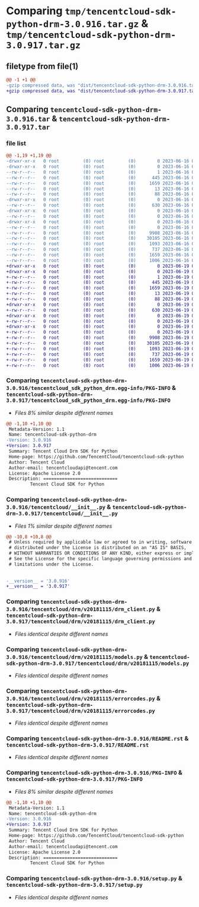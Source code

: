 # Comparing `tmp/tencentcloud-sdk-python-drm-3.0.916.tar.gz` & `tmp/tencentcloud-sdk-python-drm-3.0.917.tar.gz`

## filetype from file(1)

```diff
@@ -1 +1 @@
-gzip compressed data, was "dist/tencentcloud-sdk-python-drm-3.0.916.tar", last modified: Fri Jun 16 00:32:44 2023, max compression
+gzip compressed data, was "dist/tencentcloud-sdk-python-drm-3.0.917.tar", last modified: Mon Jun 19 00:24:07 2023, max compression
```

## Comparing `tencentcloud-sdk-python-drm-3.0.916.tar` & `tencentcloud-sdk-python-drm-3.0.917.tar`

### file list

```diff
@@ -1,19 +1,19 @@
-drwxr-xr-x   0 root         (0) root         (0)        0 2023-06-16 00:32:44.000000 tencentcloud-sdk-python-drm-3.0.916/
-drwxr-xr-x   0 root         (0) root         (0)        0 2023-06-16 00:32:44.000000 tencentcloud-sdk-python-drm-3.0.916/tencentcloud_sdk_python_drm.egg-info/
--rw-r--r--   0 root         (0) root         (0)        1 2023-06-16 00:32:44.000000 tencentcloud-sdk-python-drm-3.0.916/tencentcloud_sdk_python_drm.egg-info/dependency_links.txt
--rw-r--r--   0 root         (0) root         (0)      445 2023-06-16 00:32:44.000000 tencentcloud-sdk-python-drm-3.0.916/tencentcloud_sdk_python_drm.egg-info/SOURCES.txt
--rw-r--r--   0 root         (0) root         (0)     1659 2023-06-16 00:32:44.000000 tencentcloud-sdk-python-drm-3.0.916/tencentcloud_sdk_python_drm.egg-info/PKG-INFO
--rw-r--r--   0 root         (0) root         (0)       13 2023-06-16 00:32:44.000000 tencentcloud-sdk-python-drm-3.0.916/tencentcloud_sdk_python_drm.egg-info/top_level.txt
--rw-r--r--   0 root         (0) root         (0)       88 2023-06-16 00:32:44.000000 tencentcloud-sdk-python-drm-3.0.916/setup.cfg
-drwxr-xr-x   0 root         (0) root         (0)        0 2023-06-16 00:32:44.000000 tencentcloud-sdk-python-drm-3.0.916/tencentcloud/
--rw-r--r--   0 root         (0) root         (0)      630 2023-06-16 00:32:44.000000 tencentcloud-sdk-python-drm-3.0.916/tencentcloud/__init__.py
-drwxr-xr-x   0 root         (0) root         (0)        0 2023-06-16 00:32:44.000000 tencentcloud-sdk-python-drm-3.0.916/tencentcloud/drm/
--rw-r--r--   0 root         (0) root         (0)        0 2023-06-16 00:32:44.000000 tencentcloud-sdk-python-drm-3.0.916/tencentcloud/drm/__init__.py
-drwxr-xr-x   0 root         (0) root         (0)        0 2023-06-16 00:32:44.000000 tencentcloud-sdk-python-drm-3.0.916/tencentcloud/drm/v20181115/
--rw-r--r--   0 root         (0) root         (0)        0 2023-06-16 00:32:44.000000 tencentcloud-sdk-python-drm-3.0.916/tencentcloud/drm/v20181115/__init__.py
--rw-r--r--   0 root         (0) root         (0)     9908 2023-06-16 00:32:44.000000 tencentcloud-sdk-python-drm-3.0.916/tencentcloud/drm/v20181115/drm_client.py
--rw-r--r--   0 root         (0) root         (0)    30105 2023-06-16 00:32:44.000000 tencentcloud-sdk-python-drm-3.0.916/tencentcloud/drm/v20181115/models.py
--rw-r--r--   0 root         (0) root         (0)     1093 2023-06-16 00:32:44.000000 tencentcloud-sdk-python-drm-3.0.916/tencentcloud/drm/v20181115/errorcodes.py
--rw-r--r--   0 root         (0) root         (0)      737 2023-06-16 00:32:44.000000 tencentcloud-sdk-python-drm-3.0.916/README.rst
--rw-r--r--   0 root         (0) root         (0)     1659 2023-06-16 00:32:44.000000 tencentcloud-sdk-python-drm-3.0.916/PKG-INFO
--rw-r--r--   0 root         (0) root         (0)     1006 2023-06-16 00:32:44.000000 tencentcloud-sdk-python-drm-3.0.916/setup.py
+drwxr-xr-x   0 root         (0) root         (0)        0 2023-06-19 00:24:07.000000 tencentcloud-sdk-python-drm-3.0.917/
+drwxr-xr-x   0 root         (0) root         (0)        0 2023-06-19 00:24:07.000000 tencentcloud-sdk-python-drm-3.0.917/tencentcloud_sdk_python_drm.egg-info/
+-rw-r--r--   0 root         (0) root         (0)        1 2023-06-19 00:24:07.000000 tencentcloud-sdk-python-drm-3.0.917/tencentcloud_sdk_python_drm.egg-info/dependency_links.txt
+-rw-r--r--   0 root         (0) root         (0)      445 2023-06-19 00:24:07.000000 tencentcloud-sdk-python-drm-3.0.917/tencentcloud_sdk_python_drm.egg-info/SOURCES.txt
+-rw-r--r--   0 root         (0) root         (0)     1659 2023-06-19 00:24:07.000000 tencentcloud-sdk-python-drm-3.0.917/tencentcloud_sdk_python_drm.egg-info/PKG-INFO
+-rw-r--r--   0 root         (0) root         (0)       13 2023-06-19 00:24:07.000000 tencentcloud-sdk-python-drm-3.0.917/tencentcloud_sdk_python_drm.egg-info/top_level.txt
+-rw-r--r--   0 root         (0) root         (0)       88 2023-06-19 00:24:07.000000 tencentcloud-sdk-python-drm-3.0.917/setup.cfg
+drwxr-xr-x   0 root         (0) root         (0)        0 2023-06-19 00:24:07.000000 tencentcloud-sdk-python-drm-3.0.917/tencentcloud/
+-rw-r--r--   0 root         (0) root         (0)      630 2023-06-19 00:24:07.000000 tencentcloud-sdk-python-drm-3.0.917/tencentcloud/__init__.py
+drwxr-xr-x   0 root         (0) root         (0)        0 2023-06-19 00:24:07.000000 tencentcloud-sdk-python-drm-3.0.917/tencentcloud/drm/
+-rw-r--r--   0 root         (0) root         (0)        0 2023-06-19 00:24:07.000000 tencentcloud-sdk-python-drm-3.0.917/tencentcloud/drm/__init__.py
+drwxr-xr-x   0 root         (0) root         (0)        0 2023-06-19 00:24:07.000000 tencentcloud-sdk-python-drm-3.0.917/tencentcloud/drm/v20181115/
+-rw-r--r--   0 root         (0) root         (0)        0 2023-06-19 00:24:07.000000 tencentcloud-sdk-python-drm-3.0.917/tencentcloud/drm/v20181115/__init__.py
+-rw-r--r--   0 root         (0) root         (0)     9908 2023-06-19 00:24:07.000000 tencentcloud-sdk-python-drm-3.0.917/tencentcloud/drm/v20181115/drm_client.py
+-rw-r--r--   0 root         (0) root         (0)    30105 2023-06-19 00:24:07.000000 tencentcloud-sdk-python-drm-3.0.917/tencentcloud/drm/v20181115/models.py
+-rw-r--r--   0 root         (0) root         (0)     1093 2023-06-19 00:24:07.000000 tencentcloud-sdk-python-drm-3.0.917/tencentcloud/drm/v20181115/errorcodes.py
+-rw-r--r--   0 root         (0) root         (0)      737 2023-06-19 00:24:07.000000 tencentcloud-sdk-python-drm-3.0.917/README.rst
+-rw-r--r--   0 root         (0) root         (0)     1659 2023-06-19 00:24:07.000000 tencentcloud-sdk-python-drm-3.0.917/PKG-INFO
+-rw-r--r--   0 root         (0) root         (0)     1006 2023-06-19 00:24:07.000000 tencentcloud-sdk-python-drm-3.0.917/setup.py
```

### Comparing `tencentcloud-sdk-python-drm-3.0.916/tencentcloud_sdk_python_drm.egg-info/PKG-INFO` & `tencentcloud-sdk-python-drm-3.0.917/tencentcloud_sdk_python_drm.egg-info/PKG-INFO`

 * *Files 8% similar despite different names*

```diff
@@ -1,10 +1,10 @@
 Metadata-Version: 1.1
 Name: tencentcloud-sdk-python-drm
-Version: 3.0.916
+Version: 3.0.917
 Summary: Tencent Cloud Drm SDK for Python
 Home-page: https://github.com/TencentCloud/tencentcloud-sdk-python
 Author: Tencent Cloud
 Author-email: tencentcloudapi@tencent.com
 License: Apache License 2.0
 Description: ============================
         Tencent Cloud SDK for Python
```

### Comparing `tencentcloud-sdk-python-drm-3.0.916/tencentcloud/__init__.py` & `tencentcloud-sdk-python-drm-3.0.917/tencentcloud/__init__.py`

 * *Files 1% similar despite different names*

```diff
@@ -10,8 +10,8 @@
 # Unless required by applicable law or agreed to in writing, software
 # distributed under the License is distributed on an "AS IS" BASIS,
 # WITHOUT WARRANTIES OR CONDITIONS OF ANY KIND, either express or implied.
 # See the License for the specific language governing permissions and
 # limitations under the License.
 
 
-__version__ = '3.0.916'
+__version__ = '3.0.917'
```

### Comparing `tencentcloud-sdk-python-drm-3.0.916/tencentcloud/drm/v20181115/drm_client.py` & `tencentcloud-sdk-python-drm-3.0.917/tencentcloud/drm/v20181115/drm_client.py`

 * *Files identical despite different names*

### Comparing `tencentcloud-sdk-python-drm-3.0.916/tencentcloud/drm/v20181115/models.py` & `tencentcloud-sdk-python-drm-3.0.917/tencentcloud/drm/v20181115/models.py`

 * *Files identical despite different names*

### Comparing `tencentcloud-sdk-python-drm-3.0.916/tencentcloud/drm/v20181115/errorcodes.py` & `tencentcloud-sdk-python-drm-3.0.917/tencentcloud/drm/v20181115/errorcodes.py`

 * *Files identical despite different names*

### Comparing `tencentcloud-sdk-python-drm-3.0.916/README.rst` & `tencentcloud-sdk-python-drm-3.0.917/README.rst`

 * *Files identical despite different names*

### Comparing `tencentcloud-sdk-python-drm-3.0.916/PKG-INFO` & `tencentcloud-sdk-python-drm-3.0.917/PKG-INFO`

 * *Files 8% similar despite different names*

```diff
@@ -1,10 +1,10 @@
 Metadata-Version: 1.1
 Name: tencentcloud-sdk-python-drm
-Version: 3.0.916
+Version: 3.0.917
 Summary: Tencent Cloud Drm SDK for Python
 Home-page: https://github.com/TencentCloud/tencentcloud-sdk-python
 Author: Tencent Cloud
 Author-email: tencentcloudapi@tencent.com
 License: Apache License 2.0
 Description: ============================
         Tencent Cloud SDK for Python
```

### Comparing `tencentcloud-sdk-python-drm-3.0.916/setup.py` & `tencentcloud-sdk-python-drm-3.0.917/setup.py`

 * *Files identical despite different names*

